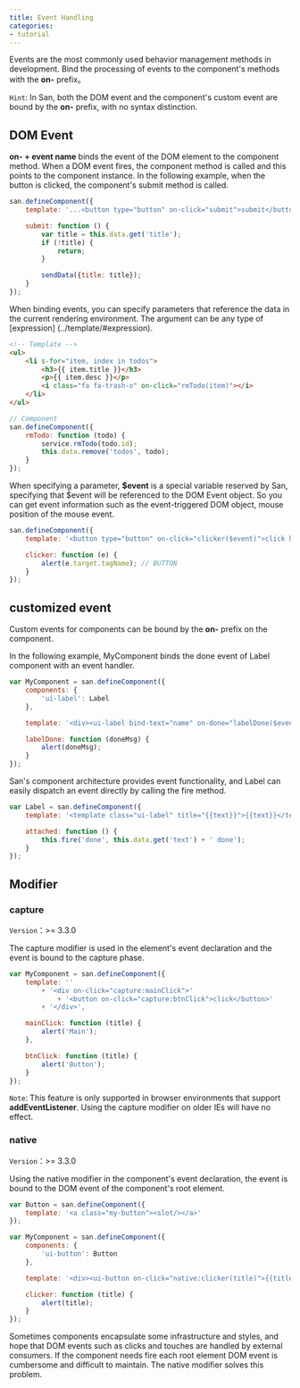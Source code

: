 ```yaml
---
title: Event Handling
categories:
- tutorial
---
```


Events are the most commonly used behavior management methods in development.
Bind the processing of events to the component's methods with the **on-** prefix。

`Hint`: In San, both the DOM event and the component's custom event are bound by the **on-** prefix, with no syntax distinction.


DOM Event
-------

**on- + event name** binds the event of the DOM element to the component method. When a DOM event fires, the component method is called and this points to the component instance. 
In the following example, when the button is clicked, the component's submit method is called.


```javascript
san.defineComponent({
    template: '...<button type="button" on-click="submit">submit</button>',

    submit: function () {
        var title = this.data.get('title');
        if (!title) {
            return;
        }

        sendData({title: title});
    }
});
```

When binding events, you can specify parameters that reference the data in the current rendering environment. The argument can be any type of [expression] (../template/#expression).

```html
<!-- Template -->
<ul>
    <li s-for="item, index in todos">
        <h3>{{ item.title }}</h3>
        <p>{{ item.desc }}</p>
        <i class="fa fa-trash-o" on-click="rmTodo(item)"></i>
    </li>
</ul>
```

```javascript
// Component
san.defineComponent({
    rmTodo: function (todo) {
        service.rmTodo(todo.id);
        this.data.remove('todos', todo);
    }
});
```

When specifying a parameter, **$event** is a special variable reserved by San, specifying that $event will be referenced to the DOM Event object. 
So you can get event information such as the event-triggered DOM object, mouse position of the mouse event.

```javascript
san.defineComponent({
    template: '<button type="button" on-click="clicker($event)">click here</button>',

    clicker: function (e) {
        alert(e.target.tagName); // BUTTON
    }
});
```




customized event
--------

Custom events for components can be bound by the **on-** prefix on the component.

In the following example, MyComponent binds the done event of Label component with an event handler.

```javascript
var MyComponent = san.defineComponent({
    components: {
        'ui-label': Label
    },

    template: '<div><ui-label bind-text="name" on-done="labelDone($event)"></ui-label></div>',

    labelDone: function (doneMsg) {
        alert(doneMsg);
    }
});
```

San's component architecture provides event functionality, and Label can easily dispatch an event directly by calling the fire method.

```javascript
var Label = san.defineComponent({
    template: '<template class="ui-label" title="{{text}}">{{text}}</template>',

    attached: function () {
        this.fire('done', this.data.get('text') + ' done');
    }
});
```


Modifier
--------

### capture

`Version`：>= 3.3.0

The capture modifier is used in the element's event declaration and the event is bound to the capture phase.

```javascript
var MyComponent = san.defineComponent({
    template: ''
        + '<div on-click="capture:mainClick">'
            + '<button on-click="capture:btnClick">click</button>'
        + '</div>',

    mainClick: function (title) {
        alert('Main');
    },

    btnClick: function (title) {
        alert('Button');
    }
});
```

`Note`: This feature is only supported in browser environments that support **addEventListener**. Using the capture modifier on older IEs will have no effect.

### native

`Version`：>= 3.3.0


Using the native modifier in the component's event declaration, the event is bound to the DOM event of the component's root element.

```javascript
var Button = san.defineComponent({
    template: '<a class="my-button"><slot/></a>'
});

var MyComponent = san.defineComponent({
    components: {
        'ui-button': Button
    },

    template: '<div><ui-button on-click="native:clicker(title)">{{title}}</ui-button></div>',

    clicker: function (title) {
        alert(title);
    }
});
```

Sometimes components encapsulate some infrastructure and styles, and hope that DOM events such as clicks and touches are handled by external consumers. 
If the component needs fire each root element DOM event is cumbersome and difficult to maintain. The native modifier solves this problem.


